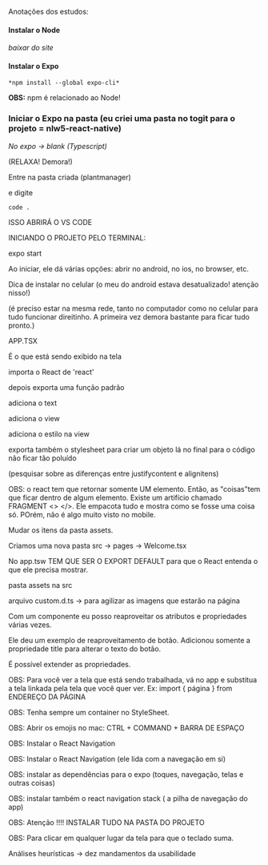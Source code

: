 Anotações dos estudos:



#### Instalar o Node

*baixar do site*

#### Instalar o Expo

`*npm install --global expo-cli*`

**OBS:** npm é relacionado ao Node!

### Iniciar o Expo na pasta (eu criei uma pasta no togit para o projeto = nlw5-react-native)

*No expo -> blank (Typescript)*

(RELAXA! Demora!)



Entre na pasta criada (plantmanager)

e digite

 `code .`

ISSO ABRIRÁ O VS CODE

INICIANDO O PROJETO PELO TERMINAL:

expo start

Ao iniciar, ele dá várias opções: abrir no android, no ios, no browser, etc.

Dica de instalar no celular (o meu do android estava desatualizado! atenção nisso!)

(é preciso estar na mesma rede, tanto no computador como no celular para tudo funcionar direitinho. A primeira vez demora bastante para ficar tudo pronto.)





APP.TSX

É o que está sendo exibido na tela

importa o React de 'react'

depois exporta uma função padrão

adiciona o text

adiciona o view

adiciona o estilo na view

exporta também o stylesheet para criar um objeto lá no final para o código não ficar tão poluído

(pesquisar sobre as diferenças entre justifycontent e alignitens)





OBS: o react tem que retornar somente UM elemento. Então, as "coisas"tem que ficar dentro de algum elemento. Existe um artifício chamado FRAGMENT <> </>. Ele empacota tudo e mostra como se fosse uma coisa só. POrém, não é algo muito visto no mobile.



Mudar os itens da pasta assets.

Criamos uma nova pasta src -> pages -> Welcome.tsx

No app.tsw TEM QUE SER O EXPORT DEFAULT para que o React entenda o que ele precisa mostrar.

pasta assets na src

arquivo custom.d.ts -> para agilizar as imagens que estarão na página



Com um componente eu posso reaproveitar os atributos e propriedades várias vezes.

Ele deu um exemplo de reaproveitamento de botão. Adicionou somente a propriedade title para alterar o texto do botão.



É possível extender as propriedades.





OBS: Para você ver a tela que está sendo trabalhada, vá no app e substitua a tela linkada pela tela que você quer ver. Ex: import { página } from ENDEREÇO DA PÁGINA



OBS: Tenha sempre um container no StyleSheet.



OBS: Abrir os emojis no mac: CTRL + COMMAND + BARRA DE ESPAÇO



OBS: Instalar o React Navigation



OBS: Instalar o React Navigation (ele lida com a navegação em si)

OBS: instalar as dependências para o expo (toques, navegação, telas e outras coisas)

OBS: instalar também o react navigation stack ( a pilha de navegação do app)



OBS: Atenção !!!! INSTALAR TUDO NA PASTA DO PROJETO

OBS: <TouchableWithoutFeedback> Para clicar em qualquer lugar da tela para que o teclado suma.



Análises heurísticas -> dez mandamentos da usabilidade

